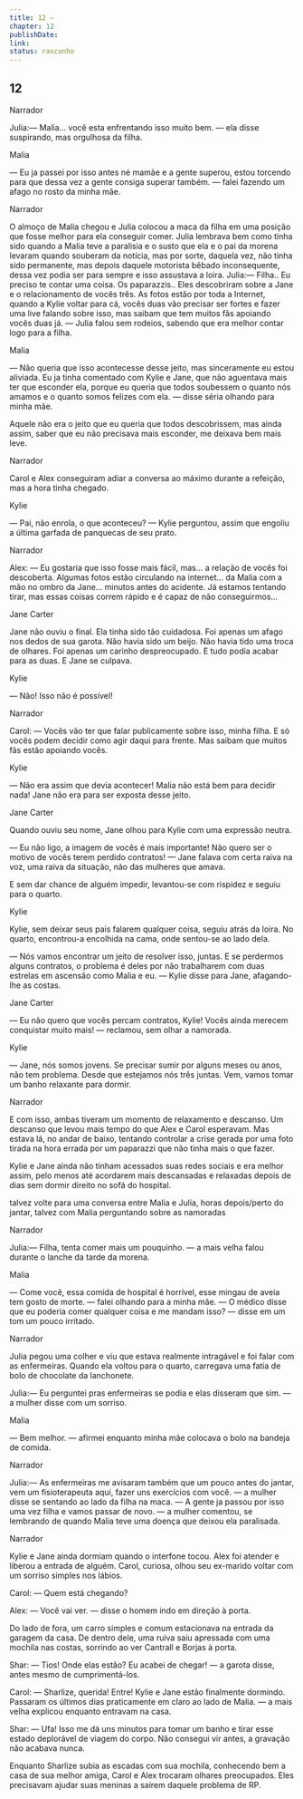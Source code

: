 ```yaml
---
title: 12 — 
chapter: 12
publishDate: 
link: 
status: rascunho
---
```


## 12

Narrador

Julia:— Malia... você esta enfrentando isso muito bem. — ela disse suspirando, mas orgulhosa da filha.

Malia

— Eu ja passei por isso antes né mamãe e a gente superou, estou torcendo para que dessa vez a gente consiga superar também. — falei fazendo um afago no rosto da minha mãe.

Narrador

O almoço de Malia chegou e Julia colocou a maca da filha em uma posição que fosse melhor para ela conseguir comer. Julia lembrava bem como tinha sido quando a Malia teve a paralisia e o susto que ela e o pai da morena levaram quando souberam da notícia, mas por sorte, daquela vez, não tinha sido permanente, mas depois daquele motorista bêbado inconsequente, dessa vez podia ser para sempre e isso assustava a loira.
Julia:— Filha.. Eu preciso te contar uma coisa. Os paparazzis.. Eles descobriram sobre a Jane e o relacionamento de vocês três. As fotos estão por toda a Internet, quando a Kylie voltar para cá, vocês duas vão precisar ser fortes e fazer uma live falando sobre isso, mas saibam que tem muitos fãs apoiando vocês duas já. — Julia falou sem rodeios, sabendo que era melhor contar logo para a filha.

Malia

— Não queria que isso acontecesse desse jeito, mas sinceramente eu estou aliviada. Eu ja tinha comentado com Kylie e Jane, que não aguentava mais ter que esconder ela, porque eu queria que todos soubessem o quanto nós amamos e o quanto somos felizes com ela. — disse séria olhando para minha mãe.

Aquele não era o jeito que eu queria que todos descobrissem, mas ainda assim, saber que eu não precisava mais esconder, me deixava bem mais leve.

Narrador

Carol e Alex conseguiram adiar a conversa ao máximo durante a refeição, mas a hora tinha chegado.

Kylie

— Pai, não enrola, o que aconteceu? — Kylie perguntou, assim que engoliu a última garfada de panquecas de seu prato.

Narrador

Alex: — Eu gostaria que isso fosse mais fácil, mas... a relação de vocês foi descoberta. Algumas fotos estão circulando na internet... da Malia com a mão no ombro da Jane... minutos antes do acidente. Já estamos tentando tirar, mas essas coisas correm rápido e é capaz de não conseguirmos...

Jane Carter

Jane não ouviu o final. Ela tinha sido tão cuidadosa. Foi apenas um afago nos dedos de sua garota. Não havia sido um beijo. Não havia tido uma troca de olhares. Foi apenas um carinho despreocupado. E tudo podia acabar para as duas. E Jane se culpava.

Kylie

— Não! Isso não é possível!

Narrador

Carol: — Vocês vão ter que falar publicamente sobre isso, minha filha. E só vocês podem decidir como agir daqui para frente. Mas saibam que muitos fãs estão apoiando vocês.

Kylie

— Não era assim que devia acontecer! Malia não está bem para decidir nada! Jane não era para ser exposta desse jeito.

Jane Carter

Quando ouviu seu nome, Jane olhou para Kylie com uma expressão neutra.

— Eu não ligo, a imagem de vocês é mais importante! Não quero ser o motivo de vocês terem perdido contratos! — Jane falava com certa raiva na voz, uma raiva da situação, não das mulheres que amava.

E sem dar chance de alguém impedir, levantou-se com rispidez e seguiu para o quarto.

Kylie

Kylie, sem deixar seus pais falarem qualquer coisa, seguiu atrás da loira. No quarto, encontrou-a encolhida na cama, onde sentou-se ao lado dela.

— Nós vamos encontrar um jeito de resolver isso, juntas. E se perdermos alguns contratos, o problema é deles por não trabalharem com duas estrelas em ascensão como Malia e eu. — Kylie disse para Jane, afagando-lhe as costas.

Jane Carter

— Eu não quero que vocês percam contratos, Kylie! Vocês ainda merecem conquistar muito mais! — reclamou, sem olhar a namorada.

Kylie

— Jane, nós somos jovens. Se precisar sumir por alguns meses ou anos, não tem problema. Desde que estejamos nós três juntas. Vem, vamos tomar um banho relaxante para dormir.

Narrador

E com isso, ambas tiveram um momento de relaxamento e descanso. Um descanso que levou mais tempo do que Alex e Carol esperavam. Mas estava lá, no andar de baixo, tentando controlar a crise gerada por uma foto tirada na hora errada por um paparazzi que não tinha mais o que fazer.

Kylie e Jane ainda não tinham acessados suas redes sociais e era melhor assim, pelo menos até acordarem mais descansadas e relaxadas depois de dias sem dormir direito no sofá do hospital.

 talvez volte para uma conversa entre Malia e Julia, horas depois/perto do jantar, talvez com Malia perguntando sobre as namoradas

Narrador

Julia:— Filha, tenta comer mais um pouquinho. — a mais velha falou durante o lanche da tarde da morena.

Malia

— Come você, essa comida de hospital é horrível, esse mingau de aveia tem gosto de morte. — falei olhando para a minha mãe. — O médico disse que eu poderia comer qualquer coisa e me mandam isso? — disse em um tom um pouco irritado.

Narrador

Julia pegou uma colher e viu que estava realmente intragável e foi falar com as enfermeiras. Quando ela voltou para o quarto, carregava uma fatia de bolo de chocolate da lanchonete.

Julia:— Eu perguntei pras enfermeiras se podia e elas disseram que sim. — a mulher disse com um sorriso.

Malia

— Bem melhor. — afirmei enquanto minha mãe colocava o bolo na bandeja de comida.

Narrador

Julia:— As enfermeiras me avisaram também que um pouco antes do jantar, vem um fisioterapeuta aqui, fazer uns exercícios com você. — a mulher disse se sentando ao lado da filha na maca. — A gente ja passou por isso uma vez filha e vamos passar de novo. — a mulher comentou, se lembrando de quando Malia teve uma doença que deixou ela paralisada.

Narrador

Kylie e Jane ainda dormiam quando o interfone tocou. Alex foi atender e liberou a entrada de alguém. Carol, curiosa, olhou seu ex-marido voltar com um sorriso simples nos lábios.

Carol: — Quem está chegando?

Alex: — Você vai ver. — disse o homem indo em direção à porta.

Do lado de fora, um carro simples e comum estacionava na entrada da garagem da casa. De dentro dele, uma ruiva saiu apressada com uma mochila nas costas, sorrindo ao ver Cantrall e Borjas à porta.

Shar: — Tios! Onde elas estão? Eu acabei de chegar! — a garota disse, antes mesmo de cumprimentá-los.

Carol: — Sharlize, querida! Entre! Kylie e Jane estão finalmente dormindo. Passaram os últimos dias praticamente em claro ao lado de Malia. — a mais velha explicou enquanto entravam na casa.

Shar: — Ufa! Isso me dá uns minutos para tomar um banho e tirar esse estado deplorável de viagem do corpo. Não consegui vir antes, a gravação não acabava nunca.

Enquanto Sharlize subia as escadas com sua mochila, conhecendo bem a casa de sua melhor amiga, Carol e Alex trocaram olhares preocupados. Eles precisavam ajudar suas meninas a saírem daquele problema de RP.
